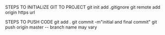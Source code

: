 STEPS TO INITIALIZE GIT TO PROJECT
    git init
    add .gitignore
    git remote add origin https url

STEPS TO PUSH CODE
    git add .
    git commit -m"initial and final commit"
    git push origin master --  branch name may vary